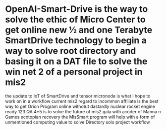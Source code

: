 # OpenAI-Smart-Drive is the way to solve the ethic of Micro Center to get online new ½ and one Terabyte SmartDrive technology to begin a way to solve root directory and basing it on a DAT file to solve the win net 2 of a personal project in mis2
the update to IoT of SmartDrive and tensor micronode is what I hope to work on in a workflow
current mis2 regard to incommon affiliate is the best way to get Orion Program online withotut dastardly nuclear rocket engine
ready 123 QA 4*5 is to solve the future of mis2 gala with acoder of Manna n Games ecotopian recovery
the MisSmart program will help with a form of unmentioned computing value to solve Directory solo project workflow
